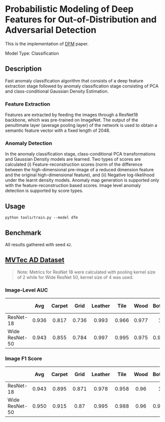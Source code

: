 # Probabilistic Modeling of Deep Features for Out-of-Distribution and Adversarial Detection

This is the implementation of [DFM](https://arxiv.org/pdf/1909.11786.pdf) paper.

Model Type: Classification

## Description

Fast anomaly classification algorithm that consists of a deep feature extraction stage followed by anomaly classification stage consisting of PCA and class-conditional Gaussian Density Estimation.

### Feature Extraction

Features are extracted by feeding the images through a ResNet18 backbone, which was pre-trained on ImageNet. The output of the penultimate layer (average pooling layer) of the network is used to obtain a semantic feature vector with a fixed length of 2048.

### Anomaly Detection

In the anomaly classification stage, class-conditional PCA transformations and Gaussian Density models are learned. Two types of scores are calculated (i) Feature-reconstruction scores (norm of the difference between the high-dimensional pre-image of a reduced dimension feature and the original high-dimensional feature), and (ii) Negative log-likelihood under the learnt density models. Anomaly map generation is supported only with the feature-reconstruction based scores. Image level anomaly detection is supported by score types.

## Usage

`python tools/train.py --model dfm`

## Benchmark

All results gathered with seed `42`.

## [MVTec AD Dataset](https://www.mvtec.com/company/research/datasets/mvtec-ad)

> Note: Metrics for ResNet 18 were calculated with pooling kernel size of 2 while for Wide ResNet 50, kernel size of 4 was used.

### Image-Level AUC

|                |  Avg  | Carpet | Grid  | Leather | Tile  | Wood  | Bottle | Cable | Capsule | Hazelnut | Metal Nut | Pill  | Screw | Toothbrush | Transistor | Zipper |
| -------------- | :---: | :----: | :---: | :-----: | :---: | :---: | :----: | :---: | :-----: | :------: | :-------: | :---: | :---: | :--------: | :--------: | :----: |
| ResNet-18      | 0.936 | 0.817  | 0.736 |  0.993  | 0.966 | 0.977 |   1    | 0.956 |  0.944  |  0.994   |   0.922   | 0.961 | 0.89  |   0.969    |   0.939    | 0.969  |
| Wide ResNet-50 | 0.943 | 0.855  | 0.784 |  0.997  | 0.995 | 0.975 | 0.999  | 0.969 |  0.924  |  0.978   |   0.939   | 0.962 | 0.873 |   0.969    |   0.971    | 0.961  |

### Image F1 Score

|                |  Avg  | Carpet | Grid  | Leather | Tile  | Wood | Bottle | Cable | Capsule | Hazelnut | Metal Nut | Pill  | Screw | Toothbrush | Transistor | Zipper |
| -------------- | :---: | :----: | :---: | :-----: | :---: | :--: | :----: | :---: | :-----: | :------: | :-------: | :---: | :---: | :--------: | :--------: | :----: |
| ResNet-18      | 0.943 | 0.895  | 0.871 |  0.978  | 0.958 | 0.96 |   1    | 0.935 |  0.965  |  0.966   |   0.942   | 0.956 | 0.914 |   0.966    |   0.868    | 0.964  |
| Wide ResNet-50 | 0.950 | 0.915  | 0.87  |  0.995  | 0.988 | 0.96 | 0.992  | 0.939 |  0.965  |  0.971   |   0.942   | 0.956 | 0.906 |   0.966    |   0.914    | 0.971  |
